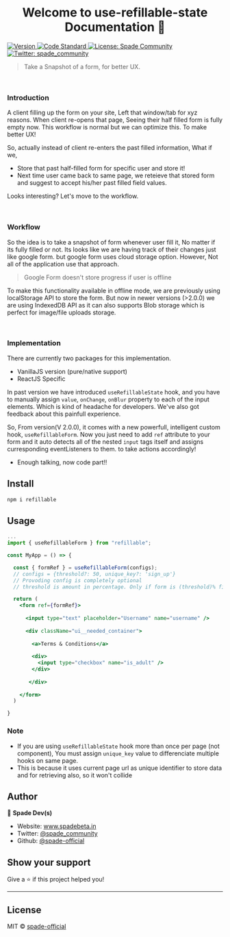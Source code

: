 
<h1 align="center">Welcome to use-refillable-state Documentation 👋</h1>
<p>
  <a href="https://www.npmjs.com/package/use-refillable-state" target="_blank">
    <img alt="Version" src="https://img.shields.io/npm/v/use-refillable-state.svg">
  </a>
  <a href="https://standardjs.com" target="_blank">
    <img alt="Code Standard" src="https://img.shields.io/badge/code_style-standard-brightgreen.svg">
  </a>
  <a href="#" target="_blank">
    <img alt="License: Spade Community" src="https://img.shields.io/badge/License-Spade Community-yellow.svg" />
  </a>
  <a href="https://twitter.com/spade_community" target="_blank">
    <img alt="Twitter: spade_community" src="https://img.shields.io/twitter/follow/spade_community.svg?style=social" />
  </a>
</p>

> Take a Snapshot of a form, for better UX. 

<br/>

### Introduction
A client filling up the form on your site, Left that window/tab for xyz reasons. When client re-opens that page, Seeing their half filled form is fully empty now. This workflow is normal but we can optimize this. To make better UX! 

So, actually instead of client re-enters the past filled information, What if we,
- Store that past half-filled form for specific user and store it!
- Next time user came back to same page, we reteieve that stored form and suggest to accept his/her past filled field values.

Looks interesting? Let's move to the workflow.

<br/>

### Workflow
So the idea is to take a snapshot of form whenever user fill it, No matter if its fully filled or not. Its looks like we are having track of their changes just like google form. but google form uses cloud storage option. However, Not all of the application use that approach.

> Google Form doesn't store progress if user is offline

To make this functionality available in offline mode, we are previously using localStorage API to store the form. 
But now in newer versions (>2.0.0) we are using IndexedDB API as it can also supports Blob storage which is perfect for image/file uploads storage.

<br/>

### Implementation
There are currently two packages for this implementation.
- VanillaJS version (pure/native support)
- ReactJS Specific

In past version we have introduced `useRefillableState` hook, and you have to manually assign `value`, `onChange`, `onBlur` property to each of the input elements. Which is kind of headache for developers. We've also got feedback about this painfull experience.

So, From version(V 2.0.0), it comes with a new powerfull, intelligent custom hook, `useRefillableForm`. Now you just need to add `ref` attribute to your form and it auto detects all of the nested `input` tags itself and assigns curresponding eventListeners to them. to take actions accordingly!

* Enough talking, now code part!!

## Install

```sh
npm i refillable
```

## Usage

```jsx
...
import { useRefillableForm } from "refillable";

const MyApp = () => {

  const { formRef } = useRefillableForm(configs);
  // configs = {threshold?: 50, unique_key?: 'sign_up'}
  // Provoding config is completely optional
  // threshold is amount in percentage. Only if form is (threshold)% filled, then only save it! (defaults to 50)

  return (
    <form ref={formRef}>
    
      <input type="text" placeholder="Username" name="username" />
      
      <div className="ui__needed_container">
      
        <a>Terms & Conditions</a>
        
        <div>
          <input type="checkbox" name="is_adult" />
        </div>
        
       </div>
      
    </form>
  )

}
```



### Note
* If you are using `useRefillableState` hook more than once per page (not component), You must assign `unique_key` value to differenciate multiple hooks on same page.
* This is because it uses current page url as unique identifier to store data and for retrieving also, so it won't collide

## Author

👤 **Spade Dev(s)**

* Website: www.spadebeta.in
* Twitter: [@spade_community](https://twitter.com/spade_community)
* Github: [@spade-official](https://github.com/spade-official)

## Show your support

Give a ⭐️ if this project helped you!

***


## License

MIT © [spade-official](https://github.com/spade-official)

